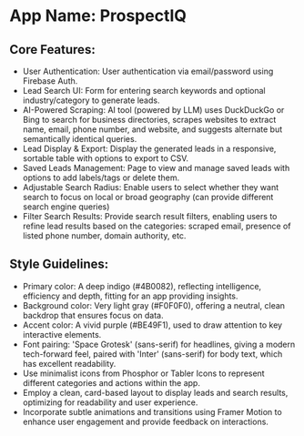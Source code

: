 # **App Name**: ProspectIQ

## Core Features:

- User Authentication: User authentication via email/password using Firebase Auth.
- Lead Search UI: Form for entering search keywords and optional industry/category to generate leads.
- AI-Powered Scraping: AI tool (powered by LLM) uses DuckDuckGo or Bing to search for business directories, scrapes websites to extract name, email, phone number, and website, and suggests alternate but semantically identical queries.
- Lead Display & Export: Display the generated leads in a responsive, sortable table with options to export to CSV.
- Saved Leads Management: Page to view and manage saved leads with options to add labels/tags or delete them.
- Adjustable Search Radius: Enable users to select whether they want search to focus on local or broad geography (can provide different search engine queries)
- Filter Search Results: Provide search result filters, enabling users to refine lead results based on the categories: scraped email, presence of listed phone number, domain authority, etc.

## Style Guidelines:

- Primary color: A deep indigo (#4B0082), reflecting intelligence, efficiency and depth, fitting for an app providing insights.
- Background color: Very light gray (#F0F0F0), offering a neutral, clean backdrop that ensures focus on data.
- Accent color: A vivid purple (#BE49F1), used to draw attention to key interactive elements.
- Font pairing: 'Space Grotesk' (sans-serif) for headlines, giving a modern tech-forward feel, paired with 'Inter' (sans-serif) for body text, which has excellent readability.
- Use minimalist icons from Phosphor or Tabler Icons to represent different categories and actions within the app.
- Employ a clean, card-based layout to display leads and search results, optimizing for readability and user experience.
- Incorporate subtle animations and transitions using Framer Motion to enhance user engagement and provide feedback on interactions.